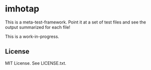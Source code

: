 # imhotap

This is a meta-test-framework. Point it at a set of test files and see the
output summarized for each file!

This is a work-in-progress.

## License

MIT License. See LICENSE.txt.
